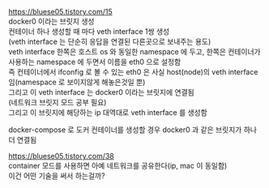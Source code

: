<https://bluese05.tistory.com/15>  
docker0 이라는 브릿지 생성  
컨테이너 하나 생성할 때 마다 veth interface 1쌍 생성  
(veth interface 는 단순히 응답을 연결된 다른곳으로 보내주는 용도)  
veth interface 한쪽은 호스트 os 와 동일한 namespace 에 두고, 한쪽은 컨테이너가 사용하는 namespace 에 두면서 이름을 eth0 으로 설정함  
즉 컨테이너에서 ifconfig 로 볼 수 있는 eth0 은 사실 host(node)의 veth interface 임(namespace 로 보이지않게 해놓은것일 뿐)  
그리고 이 veth interface 는 docker0 이라는 브릿지에 연결됨  
(네트워크 브릿지 모드 공부 필요)  
그리고 이 브릿지에 해당하는 ip 대역대로 veth interface 를 생성함  

docker-compose 로 도커 컨테이너를 생성할 경우 docker0 과 같은 브릿지가 하나 더 연결됨  

<https://bluese05.tistory.com/38>  
container 모드를 사용하면 아예 네트워크를 공유한다(ip, mac 이 동일함)  
이건 어떤 기술을 써서 하는걸까?